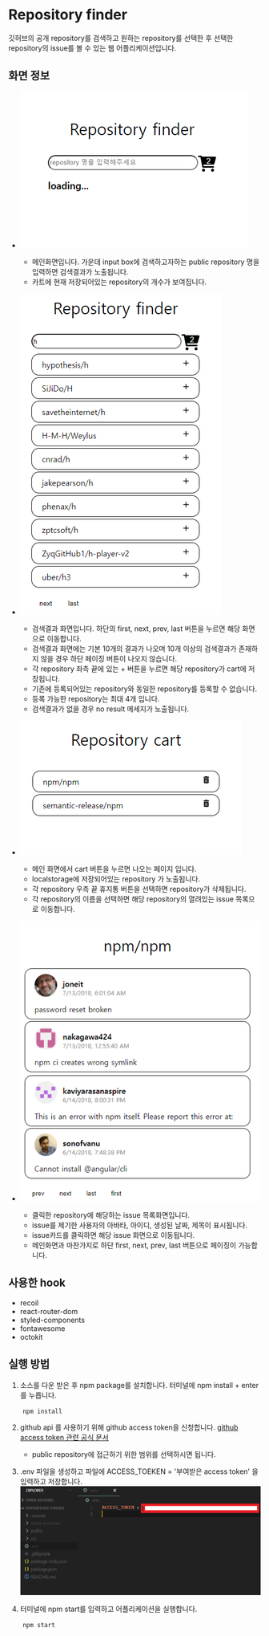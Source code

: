 # Repository finder

깃허브의 공개 repository를 검색하고 원하는 repository를 선택한 후 선택한 repository의 issue를 볼 수 있는 웹 어플리케이션입니다.

## 화면 정보

- ![Repository finder 기본 화면](/public/img/repository-finder.png)

  - 메인화면입니다. 가운데 input box에 검색하고자하는 public repository 명을 입력하면 검색결과가 노출됩니다.
  - 카트에 현재 저장되어있는 repository의 개수가 보여집니다.

- ![Repository finder 검색 결과 화면](/public/img/repository-finder-result.png)

  - 검색결과 화면입니다. 하단의 first, next, prev, last 버튼을 누르면 해당 화면으로 이동합니다.
  - 검색결과 화면에는 기본 10개의 결과가 나오며 10개 이상의 검색결과가 존재하지 않을 경우 하단 페이징 버튼이 나오지 않습니다.
  - 각 repository 좌측 끝에 있는 + 버튼을 누르면 해당 repository가 cart에 저장됩니다.
  - 기존에 등록되어있는 repository와 동일한 repository를 등록할 수 없습니다.
  - 등록 가능한 repository는 최대 4개 입니다.
  - 검색결과가 없을 경우 no result 메세지가 노출됩니다.

- ![Repository cart 화면](/public/img/repository-cart.png)

  - 메인 화면에서 cart 버튼을 누르면 나오는 페이지 입니다.
  - localstorage에 저장되어있는 repository 가 노출됩니다.
  - 각 repository 우측 끝 휴지통 버튼을 선택하면 repository가 삭제됩니다.
  - 각 repository의 이름을 선택하면 해당 repository의 열려있는 issue 목록으로 이동합니다.

- ![Repository issue 화면](/public/img/issue-list.png)
  - 클릭한 repository에 해당하는 issue 목록화면입니다.
  - issue를 제기한 사용자의 아바타, 아이디, 생성된 날짜, 제목이 표시됩니다.
  - issue카드를 클릭하면 해당 issue 화면으로 이동됩니다.
  - 메인화면과 마찬가지로 하단 first, next, prev, last 버튼으로 페이징이 가능합니다.

## 사용한 hook

- recoil
- react-router-dom
- styled-components
- fontawesome
- octokit

## 실행 방법

1. 소스를 다운 받은 후 npm package를 설치합니다. 터미널에 npm install + enter를 누릅니다.

```
    npm install
```

2.  github api 를 사용하기 위해 github access token을 신청합니다.
    [github access token 관련 공식 문서](https://docs.github.com/en/authentication/keeping-your-account-and-data-secure/creating-a-personal-access-token)

    - public repository에 접근하기 위한 범위를 선택하시면 됩니다.

3.  .env 파일을 생성하고 파일에 ACCESS_TOEKEN = '부여받은 access token' 을 입력하고 저장합니다.
    ![Access token 설정](/public/img/access-token-location.png)

4.  터미널에 npm start를 입력하고 어플리케이션을 실행합니다.

```
    npm start
```

